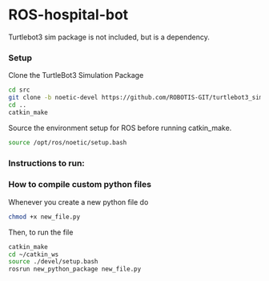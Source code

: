 # ROS-hospital-bot

Turtlebot3 sim package is not included, but is a dependency.
### Setup
Clone the TurtleBot3 Simulation Package
~~~~bash
cd src
git clone -b noetic-devel https://github.com/ROBOTIS-GIT/turtlebot3_simulations.git
cd ..
catkin_make
~~~~
Source the environment setup for ROS before running catkin_make. 
~~~~bash
source /opt/ros/noetic/setup.bash
~~~~
### Instructions to run:

### How to compile custom python files
Whenever you create a new python file do
~~~bash
chmod +x new_file.py  
~~~
Then, to run the file
~~~bash
catkin_make
cd ~/catkin_ws  
source ./devel/setup.bash  
rosrun new_python_package new_file.py  
~~~
